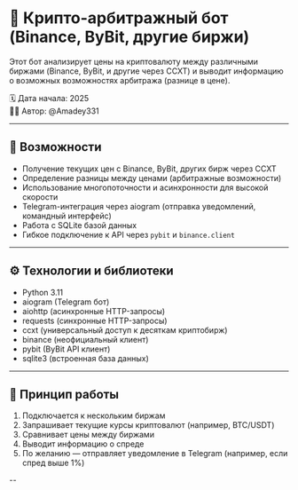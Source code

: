 # 🤖 Крипто-арбитражный бот (Binance, ByBit, другие биржи)

Этот бот анализирует цены на криптовалюту между различными биржами (Binance, ByBit, и другие через CCXT) и выводит информацию о возможных возможностях арбитража (разнице в цене).

🗓️ Дата начала: 2025  
👨‍💻 Автор: @Amadey331

---

## 🚀 Возможности

- Получение текущих цен с Binance, ByBit, других бирж через CCXT
- Определение разницы между ценами (арбитражные возможности)
- Использование многопоточности и асинхронности для высокой скорости
- Telegram-интеграция через aiogram (отправка уведомлений, командный интерфейс)
- Работа с SQLite базой данных
- Гибкое подключение к API через `pybit` и `binance.client`

---

## ⚙️ Технологии и библиотеки

- Python 3.11
- aiogram (Telegram бот)
- aiohttp (асинхронные HTTP-запросы)
- requests (синхронные HTTP-запросы)
- ccxt (универсальный доступ к десяткам криптобирж)
- binance (неофициальный клиент)
- pybit (ByBit API клиент)
- sqlite3 (встроенная база данных)

---

## 🧠 Принцип работы

1. Подключается к нескольким биржам
2. Запрашивает текущие курсы криптовалют (например, BTC/USDT)
3. Сравнивает цены между биржами
4. Выводит информацию о спреде
5. По желанию — отправляет уведомление в Telegram (например, если спред выше 1%)

--